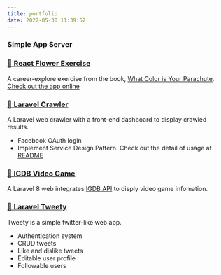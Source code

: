 ```yaml
---
title: portfolio
date: 2022-05-30 11:39:52
---
```

### Simple App Server

### [🔗 React Flower Exercise](https://github.com/n795113/react-flower-exercise)
A career-explore exercise from the book, [What Color is Your Parachute](https://www.amazon.com/What-Color-Your-Parachute-2017/dp/1511311541).
[Check out the app online](https://flower-exercise.web.app/)

### [🔗 Laravel Crawler](https://github.com/n795113/laravel-crawler)
A Laravel web crawler with a front-end dashboard to display crawled results.
- Facebook OAuth login
- Implement Service Design Pattern. Check out the detail of usage at [README](https://github.com/n795113/laravel-crawler)

<!-- [🔗 repo](https://github.com/n795113/laravel-crawler) -->

### [🔗 IGDB Video Game](https://github.com/n795113/IGDB-videogame)
A Laravel 8 web integrates [IGDB API](https://www.igdb.com/api) to disply video game infomation.

<!-- [🔗 repo](https://github.com/n795113/IGDB-videogame) -->

### [🔗 Laravel Tweety](https://github.com/n795113/laravel_tweety)
Tweety is a simple twitter-like web app.
- Authentication system
- CRUD tweets
- Like and dislike tweets
- Editable user profile
- Followable users